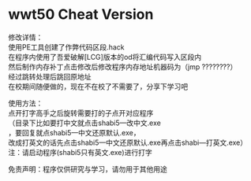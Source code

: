 # wwt50 Cheat Version  
修改详情：  
使用PE工具创建了作弊代码区段.hack  
在程序内使用了吾爱破解[LCG]版本的od将汇编代码写入区段内  
然后制作内存补丁点击修改后修改程序内存地址机器码为（jmp ????????）  
经过跳转处理后跳回原地址  
在校期间随便做的，现在不在校了不需要了，分享下学习吧  
  
使用方法：  
点开打字高手之后旋转需要打的子点开对应程序  
（目录下比如要打中文就点击shabi5—改中文.exe  
，要回复就点shabi5—中文还原默认.exe，  
改成打英文的话先点击shabi5—中文还原默认.exe再点击shabi—打英文.exe）  
注：请启动程序(shabi5只有英文.exe)进行打字  
  
免责声明：程序仅供研究与学习，请勿用于其他用途
